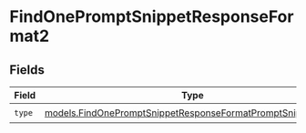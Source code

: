 # FindOnePromptSnippetResponseFormat2


## Fields

| Field                                                                                                                            | Type                                                                                                                             | Required                                                                                                                         | Description                                                                                                                      |
| -------------------------------------------------------------------------------------------------------------------------------- | -------------------------------------------------------------------------------------------------------------------------------- | -------------------------------------------------------------------------------------------------------------------------------- | -------------------------------------------------------------------------------------------------------------------------------- |
| `type`                                                                                                                           | [models.FindOnePromptSnippetResponseFormatPromptSnippetsType](../models/findonepromptsnippetresponseformatpromptsnippetstype.md) | :heavy_check_mark:                                                                                                               | N/A                                                                                                                              |